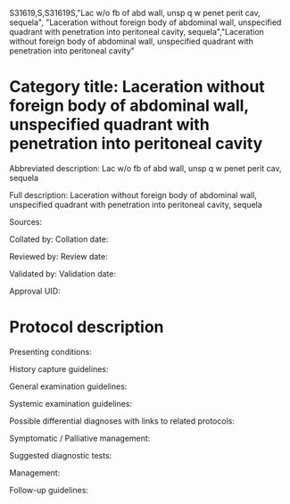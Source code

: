 S31619,S,S31619S,"Lac w/o fb of abd wall, unsp q w penet perit cav, sequela", "Laceration without foreign body of abdominal wall, unspecified quadrant with penetration into peritoneal cavity, sequela","Laceration without foreign body of abdominal wall, unspecified quadrant with penetration into peritoneal cavity"
# Category title: Laceration without foreign body of abdominal wall, unspecified quadrant with penetration into peritoneal cavity

Abbreviated description: Lac w/o fb of abd wall, unsp q w penet perit cav, sequela

Full description: Laceration without foreign body of abdominal wall, unspecified quadrant with penetration into peritoneal cavity, sequela

Sources:

Collated by:
Collation date:

Reviewed by:
Review date:

Validated by:
Validation date:

Approval UID:

# Protocol description

Presenting conditions:

History capture guidelines:

General examination guidelines:

Systemic examination guidelines:

Possible differential diagnoses with links to related protocols:

Symptomatic / Palliative management:

Suggested diagnostic tests:

Management:

Follow-up guidelines:
